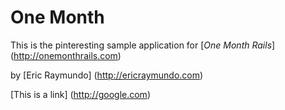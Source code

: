 # One Month
This is the pinteresting sample application for 
[*One Month Rails*] (http://onemonthrails.com)

by [Eric Raymundo] (http://ericraymundo.com)

[This is a link] (http://google.com)